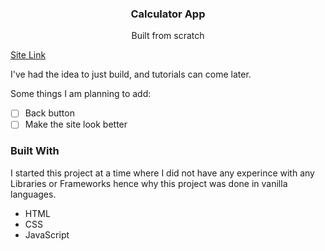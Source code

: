 <h3 align="center">Calculator App</h3>

  <p align="center">
    Built from scratch
    <br />
  </p>
</div>

<a href="https://yusuf-4hmed.github.io/Simple-Weather-App/](https://yusufahmed.info">Site Link</a>

I've had the idea to just build, and tutorials can come later.

Some things I am planning to add:
- [ ] Back button
- [ ] Make the site look better 

### Built With

I started this project at a time where I did not have any experince with any Libraries or Frameworks hence why this project was done in vanilla languages.

* HTML
* CSS
* JavaScript
